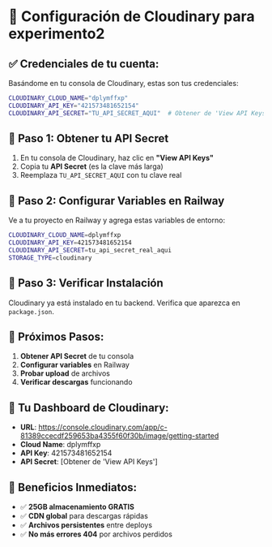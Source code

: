 # 🚀 Configuración de Cloudinary para experimento2

## ✅ **Credenciales de tu cuenta:**

Basándome en tu consola de Cloudinary, estas son tus credenciales:

```bash
CLOUDINARY_CLOUD_NAME="dplymffxp"
CLOUDINARY_API_KEY="421573481652154"
CLOUDINARY_API_SECRET="TU_API_SECRET_AQUI"  # Obtener de 'View API Keys'
```

## 🔧 **Paso 1: Obtener tu API Secret**

1. En tu consola de Cloudinary, haz clic en **"View API Keys"**
2. Copia tu **API Secret** (es la clave más larga)
3. Reemplaza `TU_API_SECRET_AQUI` con tu clave real

## 🔧 **Paso 2: Configurar Variables en Railway**

Ve a tu proyecto en Railway y agrega estas variables de entorno:

```bash
CLOUDINARY_CLOUD_NAME=dplymffxp
CLOUDINARY_API_KEY=421573481652154
CLOUDINARY_API_SECRET=tu_api_secret_real_aqui
STORAGE_TYPE=cloudinary
```

## 🔧 **Paso 3: Verificar Instalación**

Cloudinary ya está instalado en tu backend. Verifica que aparezca en `package.json`.

## 🎯 **Próximos Pasos:**

1. **Obtener API Secret** de tu consola
2. **Configurar variables** en Railway
3. **Probar upload** de archivos
4. **Verificar descargas** funcionando

## 📱 **Tu Dashboard de Cloudinary:**

- **URL**: https://console.cloudinary.com/app/c-81389ccecdf259653ba4355f60f30b/image/getting-started
- **Cloud Name**: dplymffxp
- **API Key**: 421573481652154
- **API Secret**: [Obtener de 'View API Keys']

## 🚀 **Beneficios Inmediatos:**

- ✅ **25GB almacenamiento GRATIS**
- ✅ **CDN global** para descargas rápidas
- ✅ **Archivos persistentes** entre deploys
- ✅ **No más errores 404** por archivos perdidos









